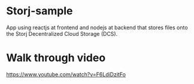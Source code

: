 # Storj-sample
App using reactjs at frontend and nodejs at backend that stores files onto the Storj Decentralized Cloud Storage (DCS).

# Walk through video

https://www.youtube.com/watch?v=F6LdiDzitFo

